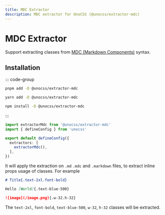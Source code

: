 ```yaml
---
title: MDC Extractor
description: MDC extractor for UnoCSS (@unocss/extractor-mdc)
---
```


# MDC Extractor

Support extracting classes from [MDC (Markdown Components)](https://content.nuxtjs.org/guide/writing/mdc) syntax.

## Installation

::: code-group
  ```bash [pnpm]
  pnpm add -D @unocss/extractor-mdc
  ```
  ```bash [yarn]
  yarn add -D @unocss/extractor-mdc
  ```
  ```bash [npm]
  npm install -D @unocss/extractor-mdc
  ```
:::

```ts [uno.config.ts]
import extractorMdc from '@unocss/extractor-mdc'
import { defineConfig } from 'unocss'

export default defineConfig({
  extractors: [
    extractorMdc(),
  ],
})
```

It will apply the extraction on `.md` `.mdc` and `.markdown` files, to extract inline props usage of classes. For example

```md
# Title{.text-2xl.font-bold}

Hello [World]{.text-blue-500}

![image](/image.png){.w-32.h-32}
```

The `text-2xl`, `font-bold`, `text-blue-500`, `w-32`, `h-32` classes will be extracted.
